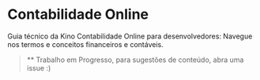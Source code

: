 # Contabilidade Online

Guia técnico da Kino Contabilidade Online para desenvolvedores: Navegue nos termos e conceitos financeiros e contáveis.

> ** Trabalho em Progresso, para sugestões de conteúdo, abra uma issue :)
